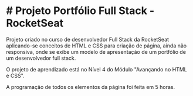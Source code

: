 
<h1 align="left"> # Projeto Portfólio Full Stack - RocketSeat </h1>
<p>Projeto criado no curso de desenvolvedor Full Stack da RocketSeat aplicando-se conceitos de HTML e CSS para criação de página, ainda não responsiva, 
  onde se exibe um modelo de apresentação de um portfólio de um desenvolvedor full stack.<p>
  <p>O projeto de aprendizado está no Nível 4 do Módulo "Avançando no HTML e CSS".</p>
  <p>A programação de todos os elementos da página foi feita em 5 horas.</p>
  
